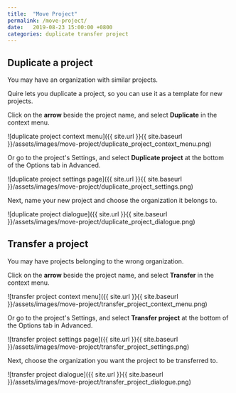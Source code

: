 ```yaml
---
title:  "Move Project"
permalink: /move-project/
date:   2019-08-23 15:00:00 +0800
categories: duplicate transfer project
---
```


## Duplicate a project 

You may have an organization with similar projects.

Quire lets you duplicate a project, so you can use it as a template for new projects.

Click on the **arrow** beside the project name, and select **Duplicate** in the context menu.

![duplicate project context menu]({{ site.url }}{{ site.baseurl }}/assets/images/move-project/duplicate_project_context_menu.png)

Or go to the project's Settings, and select **Duplicate project** at the bottom of the Options tab in Advanced.

![duplicate project settings page]({{ site.url }}{{ site.baseurl }}/assets/images/move-project/duplicate_project_settings.png)


Next, name your new project and choose the organization it belongs to.

![duplicate project dialogue]({{ site.url }}{{ site.baseurl }}/assets/images/move-project/duplicate_project_dialogue.png)



## Transfer a project 

You may have projects belonging to the wrong organization.

Click on the **arrow** beside the project name, and select **Transfer** in the context menu.

![transfer project context menu]({{ site.url }}{{ site.baseurl }}/assets/images/move-project/transfer_project_context_menu.png)


Or go to the project's Settings, and select **Transfer project** at the bottom of the Options tab in Advanced.
	
![transfer project settings page]({{ site.url }}{{ site.baseurl }}/assets/images/move-project/transfer_project_settings.png)

Next, choose the organization you want the project to be transferred to.

![transfer project dialogue]({{ site.url }}{{ site.baseurl }}/assets/images/move-project/transfer_project_dialogue.png)



